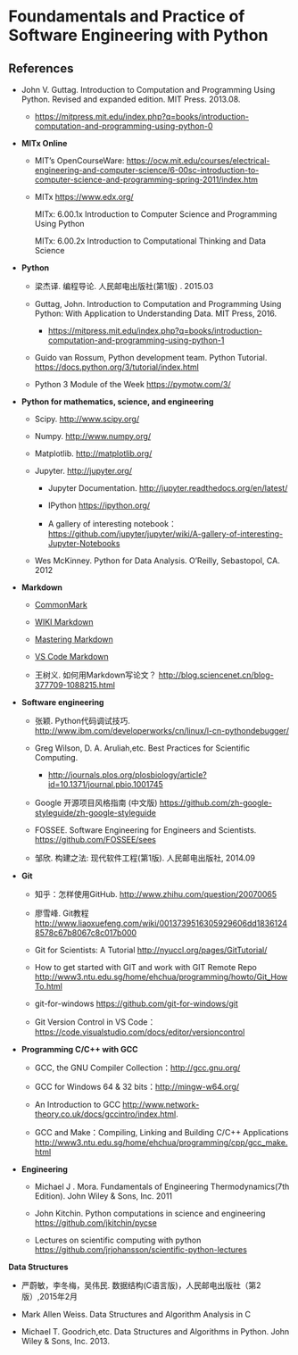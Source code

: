 
# Foundamentals and Practice of Software Engineering with Python

## References

* John V. Guttag. Introduction to Computation and Programming Using Python. Revised and expanded edition. MIT Press. 2013.08.  

   * https://mitpress.mit.edu/index.php?q=books/introduction-computation-and-programming-using-python-0
 
 * **MITx Online**
 
   * MIT’s OpenCourseWare: https://ocw.mit.edu/courses/electrical-engineering-and-computer-science/6-00sc-introduction-to-computer-science-and-programming-spring-2011/index.htm
   
   * MITx https://www.edx.org/
     
     MITx: 6.00.1x Introduction to Computer Science and Programming Using Python
     
     MITx: 6.00.2x Introduction to Computational Thinking and Data Science  

* **Python**

  * 梁杰译. 编程导论. 人民邮电出版社(第1版) .  2015.03
  
  * Guttag, John. Introduction to Computation and Programming Using Python: With Application to Understanding Data. MIT Press, 2016.
    
    * https://mitpress.mit.edu/index.php?q=books/introduction-computation-and-programming-using-python-1

  * Guido van Rossum, Python development team. Python Tutorial. https://docs.python.org/3/tutorial/index.html

  * Python 3 Module of the Week  https://pymotw.com/3/

* **Python for mathematics, science, and engineering**
  
  * Scipy. http://www.scipy.org/
  
  * Numpy. http://www.numpy.org/
  
  * Matplotlib.  http://matplotlib.org/

  * Jupyter. http://jupyter.org/
    
    * Jupyter Documentation. http://jupyter.readthedocs.org/en/latest/
    
    * IPython https://ipython.org/
    
    * A gallery of interesting notebook： https://github.com/jupyter/jupyter/wiki/A-gallery-of-interesting-Jupyter-Notebooks
    
  * Wes McKinney. Python for Data Analysis. O’Reilly, Sebastopol, CA. 2012

* **Markdown**

  * [CommonMark](http://commonmark.org/)
  
  * [WIKI Markdown](https://en.wikipedia.org/wiki/Markdown)

  * [Mastering Markdown](https://guides.github.com/features/mastering-markdown/)

  * [VS Code Markdown](https://code.visualstudio.com/docs/languages/markdown/)

  * 王树义. 如何用Markdown写论文？ http://blog.sciencenet.cn/blog-377709-1088215.html

* **Software engineering**

  * 张颖. Python代码调试技巧. http://www.ibm.com/developerworks/cn/linux/l-cn-pythondebugger/ 

  * Greg Wilson, D. A. Aruliah,etc. Best Practices for Scientific Computing.     
    *  http://journals.plos.org/plosbiology/article?id=10.1371/journal.pbio.1001745

  * Google 开源项目风格指南 (中文版) https://github.com/zh-google-styleguide/zh-google-styleguide

  * FOSSEE. Software Engineering for Engineers and Scientists. https://github.com/FOSSEE/sees

  * 邹欣. 构建之法: 现代软件工程(第1版). 人民邮电出版社, 2014.09

* **Git**

  * 知乎：怎样使用GitHub. http://www.zhihu.com/question/20070065

  * 廖雪峰. Git教程  http://www.liaoxuefeng.com/wiki/0013739516305929606dd18361248578c67b8067c8c017b000

  * Git for Scientists: A Tutorial http://nyuccl.org/pages/GitTutorial/

  * How to get started with GIT and work with GIT Remote Repo  http://www3.ntu.edu.sg/home/ehchua/programming/howto/Git_HowTo.html
  
  * git-for-windows https://github.com/git-for-windows/git

  * Git Version Control in VS Code：https://code.visualstudio.com/docs/editor/versioncontrol

* **Programming C/C++ with GCC**

  * GCC, the GNU Compiler Collection：http://gcc.gnu.org/

  * GCC for Windows 64 & 32 bits：http://mingw-w64.org/

  * An Introduction to GCC  http://www.network-theory.co.uk/docs/gccintro/index.html.

  * GCC and Make：Compiling, Linking and Building C/C++ Applications http://www3.ntu.edu.sg/home/ehchua/programming/cpp/gcc_make.html

* **Engineering**

  * Michael J . Mora. Fundamentals of Engineering Thermodynamics(7th Edition). John Wiley & Sons, Inc. 2011
  
  * John Kitchin. Python computations in science and engineering  https://github.com/jkitchin/pycse

  * Lectures on scientific computing with python https://github.com/jrjohansson/scientific-python-lectures  

**Data Structures** 

  * 严蔚敏，李冬梅，吴伟民. 数据结构(C语言版)，人民邮电出版社（第2版）,2015年2月 

  * Mark Allen Weiss. Data Structures and Algorithm Analysis in C

  * Michael T. Goodrich,etc. Data Structures and Algorithms in Python. John Wiley & Sons, Inc. 2013.

